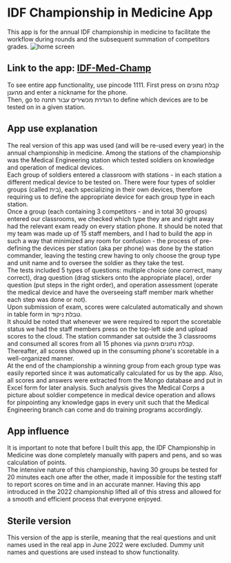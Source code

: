 # IDF Championship in Medicine App

This app is for the annual IDF championship in medicine to facilitate the workflow during rounds and the subsequent summation of competitors grades.
![home screen](https://ibb.co/2nxRtR8)

## Link to the app: [IDF-Med-Champ](https://idf-med-champ.web.app/)

To see entire app functionality, use pincode 1111. First press on קבלת נתונים מהענן and enter a nickname for the phone.  
Then, go to הגדרת מכשירים עבור תחנה to define which devices are to be tested on in a given station.

## App use explanation

The real version of this app was used (and will be re-used every year) in the annual championship in medicine. Among the stations of the championship was the Medical Engineering station which tested soldiers on knowledge and operation of medical devices.  
Each group of soldiers entered a classroom with stations - in each station a different medical device to be tested on. There were four types of soldier groups (called בית), each specializing in their own devices, therefore requiring us to define the appropriate device for each group type in each station.  
Once a group (each containing 3 competitors - and in total 30 groups) entered our classrooms, we checked which type they are and right away had the relevant exam ready on every station phone. It should be noted that my team was made up of 15 staff members, and I had to build the app in such a way that minimized any room for confusion - the process of pre-defining the devices per station (aka per phone) was done by the station commander, leaving the testing crew having to only choose the group type and unit name and to oversee the soldier as they take the test.  
The tests included 5 types of questions: multiple choice (one correct, many correct), drag question (drag stickers onto the appropriate place), order question (put steps in the right order), and operation assessment (operate the medical device and have the overseeing staff member mark whether each step was done or not).  
Upon submission of exam, scores were calculated automatically and shown in table form in טבלת ניקוד.  
It should be noted that whenever we were required to report the scoretable status we had the staff members press on the top-left side and upload scores to the cloud. The station commander sat outside the 3 classrooms and consumed all scores from all 15 phones via קבלת נתונים מהענן. Thereafter, all scores showed up in the consuming phone's scoretable in a well-organized manner.  
At the end of the championship a winning group from each group type was easily reported since it was automatically calculated for us by the app. Also, all scores and answers were extracted from the Mongo database and put in Excel form for later analysis. Such analysis gives the Medical Corps a picture about soldier competence in medical device operation and allows for pinpointing any knowledge gaps in every unit such that the Medical Engineering branch can come and do training programs accordingly.

## App influence

It is important to note that before I built this app, the IDF Championship in Medicine was done completely manually with papers and pens, and so was calculation of points.  
The intensive nature of this championship, having 30 groups be tested for 20 minutes each one after the other, made it impossible for the testing staff to report scores on time and in an accurate manner. Having this app introduced in the 2022 championship lifted all of this stress and allowed for a smooth and efficient process that everyone enjoyed.

## Sterile version

This version of the app is sterile, meaning that the real questions and unit names used in the real app in June 2022 were excluded. Dummy unit names and questions are used instead to show functionality.
